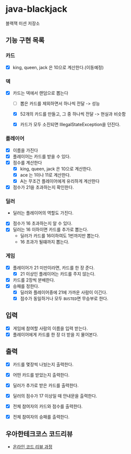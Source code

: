 # java-blackjack

블랙잭 미션 저장소


## 기능 구현 목록

### 카드
- [x] king, queen, jack 은 10으로 계산한다.(이동예정)

### 덱

- [x] 카드는 덱에서 랜덤으로 뽑는다
  - [ ] 뽑은 카드를 제외하면서 하나씩 전달 -> 성능
  - [x] 52개의 카드를 만들고, 그 중 하나씩 전달 -> 현실과 비슷함
  - [x] 카드가 모두 소진되면 IllegalStateException을 던진다. 


[//]: # (플레이어 - 딜러 공통점 묶자. 상속?조합?)
### 플레이어
- [x] 이름을 가진다
- [x] 플레이어는 카드를 받을 수 있다.
- [x] 점수를 계산한다
  - [x] king, queen, jack 은 10으로 계산한다.
  - [x] ace 는 1이나 11로 계산한다.
  - [x] A는 무조건 플레이어에게 유리하게 계산한다
- [x] 점수가 21을 초과하는지 확인한다.

### 딜러
- 딜러는 플레이어의 역할도 가진다.
- [x] 점수가 16 초과하는지 알 수 있다.
- [x] 딜러는 16 이하이면 카드를 추가로 뽑는다.
  - 딜러가 카드를 16이하여도 1번까지만 뽑는다.
  - 16 초과가 될떄까지 뽑는다.
  
### 게임
- [x] 플레이어가 21 미만이라면, 카드를 한 장 준다.
  - [x] 21 이상인 플레이어는 카드를 주지 않는다.
- [x] 카드를 2장씩 분배한다.
- [x] 승패를 정한다.
  - [x] 딜러와 플레이어중에 21에 가까운 사람이 이긴다.
  - [x] 점수가 동일하거나 모두 `BUSTED`면 무승부로 한다.

## 입력
- [x] 게임에 참여할 사람의 이름을 입력 받는다.
- [x] 플레이어에게 카드를 한 장 더 받을 지 물어본다.

## 출력
- [x] 카드를 몇장씩 나눴는지 출력한다.
- [x] 어떤 카드를 받았는지 출력한다.
- [x] 딜러가 추가로 받은 카드를 출력한다.
- [x] 딜러의 점수가 17 이상일 때 안내문을 출력한다.
- [x] 전체 참여자의 카드와 점수를 출력한다.
- [x] 전체 참여자의 승패를 출력한다.

 
## 우아한테크코스 코드리뷰

- [온라인 코드 리뷰 과정](https://github.com/woowacourse/woowacourse-docs/blob/master/maincourse/README.md)
